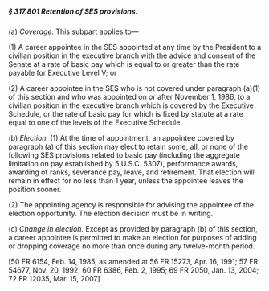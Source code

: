 ##### § 317.801 Retention of SES provisions. #####

(a) *Coverage.* This subpart applies to—

(1) A career appointee in the SES appointed at any time by the President to a civilian position in the executive branch with the advice and consent of the Senate at a rate of basic pay which is equal to or greater than the rate payable for Executive Level V; or

(2) A career appointee in the SES who is not covered under paragraph (a)(1) of this section and who was appointed on or after November 1, 1986, to a civilian position in the executive branch which is covered by the Executive Schedule, or the rate of basic pay for which is fixed by statute at a rate equal to one of the levels of the Executive Schedule.

(b) *Election.* (1) At the time of appointment, an appointee covered by paragraph (a) of this section may elect to retain some, all, or none of the following SES provisions related to basic pay (including the aggregate limitation on pay established by 5 U.S.C. 5307), performance awards, awarding of ranks, severance pay, leave, and retirement. That election will remain in effect for no less than 1 year, unless the appointee leaves the position sooner.

(2) The appointing agency is responsible for advising the appointee of the election opportunity. The election decision must be in writing.

(c) *Change in election.* Except as provided by paragraph (b) of this section, a career appointee is permitted to make an election for purposes of adding or dropping coverage no more than once during any twelve-month period.

[50 FR 6154, Feb. 14, 1985, as amended at 56 FR 15273, Apr. 16, 1991; 57 FR 54677, Nov. 20, 1992; 60 FR 6386, Feb. 2, 1995; 69 FR 2050, Jan. 13, 2004; 72 FR 12035, Mar. 15, 2007]